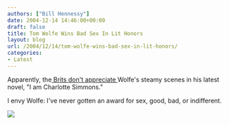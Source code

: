 ```yaml
---
authors: ["Bill Hennessy"]
date: 2004-12-14 14:46:00+00:00
draft: false
title: Tom Wolfe Wins Bad Sex In Lit Honors
layout: blog
url: /2004/12/14/tom-wolfe-wins-bad-sex-in-lit-honors/
categories:
- Latest
---
```


Apparently, the[ Brits don't appreciate ](https://www.cnn.com/2004/SHOWBIZ/books/12/13/odd.literature.sex.reut/index.html)Wolfe's steamy scenes in his latest novel, "I am Charlotte Simmons."




I envy Wolfe: I've never gotten an award for sex, good, bad, or indifferent.

![](https://blog.billhennessy.com/aggbug.aspx?PostID=880)


